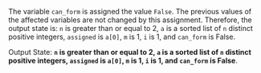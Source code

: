 The variable `can_form` is assigned the value `False`. The previous values of the affected variables are not changed by this assignment. Therefore, the output state is: `n` is greater than or equal to 2, `a` is a sorted list of `n` distinct positive integers, `assigned` is `a[0]`, `m` is 1, `i` is 1, and `can_form` is False.

Output State: **`n` is greater than or equal to 2, `a` is a sorted list of `n` distinct positive integers, `assigned` is `a[0]`, `m` is 1, `i` is 1, and `can_form` is False**.